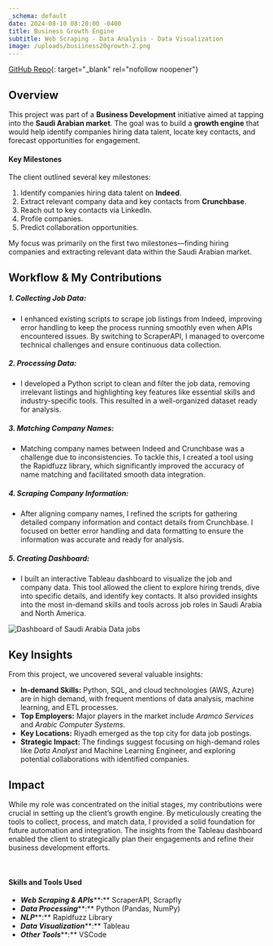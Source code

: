 ```yaml
---
_schema: default
date: 2024-08-10 08:20:00 -0400
title: Business Growth Engine
subtitle: Web Scraping - Data Analysis - Data Visualization
image: /uploads/busiiness20growth-2.png
---
```

[GitHub Repo](https://github.com/SederaRas/Business_Development_Public.git "Github Repo"){: target="_blank" rel="nofollow noopener"}

## Overview

This project was part of a **Business Development** initiative aimed at tapping into the **Saudi Arabian market**. The goal was to build a **growth engine** that would help identify companies hiring data talent, locate key contacts, and forecast opportunities for engagement.

#### Key Milestones

The client outlined several key milestones:

1. Identify companies hiring data talent on **Indeed**.
2. Extract relevant company data and key contacts from **Crunchbase**.
3. Reach out to key contacts via LinkedIn.
4. Profile companies.
5. Predict collaboration opportunities.

My focus was primarily on the first two milestones—finding hiring companies and extracting relevant data within the Saudi Arabian market.

## Workflow & My Contributions

##### **1\. Collecting Job Data:**

* I enhanced existing scripts to scrape job listings from Indeed, improving error handling to keep the process running smoothly even when APIs encountered issues. By switching to ScraperAPI, I managed to overcome technical challenges and ensure continuous data collection.

##### **2\. Processing Data:**

* I developed a Python script to clean and filter the job data, removing irrelevant listings and highlighting key features like essential skills and industry-specific tools. This resulted in a well-organized dataset ready for analysis.

##### **3\. Matching Company Names:**

* Matching company names between Indeed and Crunchbase was a challenge due to inconsistencies. To tackle this, I created a tool using the Rapidfuzz library, which significantly improved the accuracy of name matching and facilitated smooth data integration.

##### **4\. Scraping Company Information:**

* After aligning company names, I refined the scripts for gathering detailed company information and contact details from Crunchbase. I focused on better error handling and data formatting to ensure the information was accurate and ready for analysis.

##### **5\. Creating Dashboard:**

* I built an interactive Tableau dashboard to visualize the job and company data. This tool allowed the client to explore hiring trends, dive into specific details, and identify key contacts. It also provided insights into the most in-demand skills and tools across job roles in Saudi Arabia and North America.

![](/uploads/screenshot-2024-09-12-at-12-01-22-pm-1.png "Dashboard of Saudi Arabia Data jobs")

## Key Insights

From this project, we uncovered several valuable insights:

* **In-demand Skills:** Python, SQL, and cloud technologies (AWS, Azure) are in high demand, with frequent mentions of data analysis, machine learning, and ETL processes.
* **Top Employers:** Major players in the market include *Aramco Services* and *Arabic Computer Systems*.
* **Key Locations:** Riyadh emerged as the top city for data job postings.
* **Strategic Impact:** The findings suggest focusing on high-demand roles like *Data Analyst* and Machine Learning Engineer, and exploring potential collaborations with identified companies.

## Impact

While my role was concentrated on the initial stages, my contributions were crucial in setting up the client’s growth engine. By meticulously creating the tools to collect, process, and match data, I provided a solid foundation for future automation and integration. The insights from the Tableau dashboard enabled the client to strategically plan their engagements and refine their business development efforts.

&nbsp;

#### Skills and Tools Used

* ***Web Scraping & APIs*****\:** ScraperAPI, Scrapfly
* ***Data Processing*****\:** Python (Pandas, NumPy)
* ***NLP*****\:** Rapidfuzz Library
* ***Data Visualization*****\:** Tableau
* ***Other Tools*****\:** VSCode